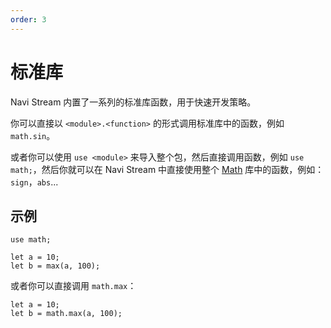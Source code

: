 ```yaml
---
order: 3
---
```


# 标准库

Navi Stream 内置了一系列的标准库函数，用于快速开发策略。

你可以直接以 `<module>.<function>` 的形式调用标准库中的函数，例如 `math.sin`。

或者你可以使用 `use <module>` 来导入整个包，然后直接调用函数，例如 `use math;`，然后你就可以在 Navi Stream 中直接使用整个 [Math](./math.md) 库中的函数，例如：`sign`，`abs`...

## 示例

```nvs
use math;

let a = 10;
let b = max(a, 100);
```

或者你可以直接调用 `math.max`：

```nvs
let a = 10;
let b = math.max(a, 100);
```
